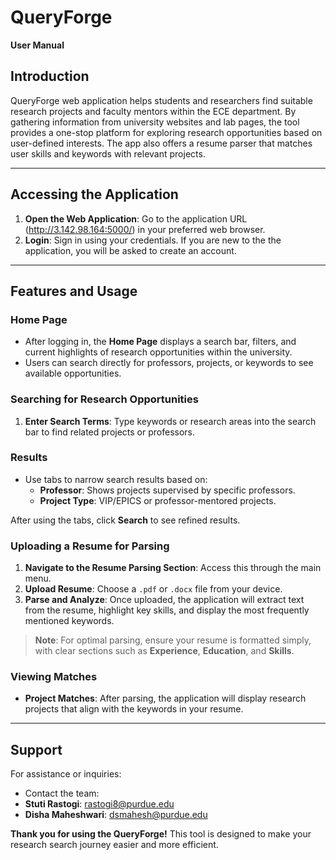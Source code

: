 # QueryForge
**User Manual**

## Introduction
QueryForge web application helps students and researchers find suitable research projects and faculty mentors within the ECE department. By gathering information from university websites and lab pages, the tool provides a one-stop platform for exploring research opportunities based on user-defined interests. The app also offers a resume parser that matches user skills and keywords with relevant projects.

---

## Accessing the Application
1. **Open the Web Application**: Go to the application URL (http://3.142.98.164:5000/) in your preferred web browser.
2. **Login**: Sign in using your credentials. If you are new to the the application, you will be asked to create an account.
---

## Features and Usage

### Home Page
- After logging in, the **Home Page** displays a search bar, filters, and current highlights of research opportunities within the university.
- Users can search directly for professors, projects, or keywords to see available opportunities.

### Searching for Research Opportunities
1. **Enter Search Terms**: Type keywords or research areas into the search bar to find related projects or professors.

### Results
- Use tabs to narrow search results based on:
  - **Professor**: Shows projects supervised by specific professors.
  - **Project Type**: VIP/EPICS or professor-mentored projects.

After using the tabs, click **Search** to see refined results.

### Uploading a Resume for Parsing
1. **Navigate to the Resume Parsing Section**: Access this through the main menu.
2. **Upload Resume**: Choose a `.pdf` or `.docx` file from your device.
3. **Parse and Analyze**: Once uploaded, the application will extract text from the resume, highlight key skills, and display the most frequently mentioned keywords.

> **Note**: For optimal parsing, ensure your resume is formatted simply, with clear sections such as **Experience**, **Education**, and **Skills**.

### Viewing Matches
- **Project Matches**: After parsing, the application will display research projects that align with the keywords in your resume.

---

## Support
For assistance or inquiries:
- Contact the team:
- **Stuti Rastogi**: rastogi8@purdue.edu
- **Disha Maheshwari**: dsmahesh@purdue.edu


**Thank you for using the QueryForge!** This tool is designed to make your research search journey easier and more efficient.
